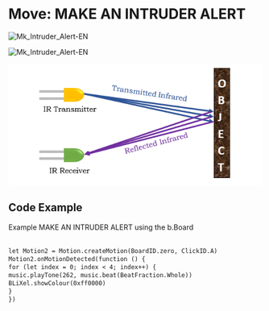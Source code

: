 # Move:  MAKE AN INTRUDER ALERT

![Mk_Intruder_Alert-EN](https://github.com/Brilliant-Labs/bboard-tutorials-cards/blob/master/5_Move/Move7/Mk_Intruder_Alert-EN.png?raw=true "Mk_Intruder_Alert-EN")

![Mk_Intruder_Alert-EN](https://github.com/Brilliant-Labs/bboard-tutorials-v3/blob/master/bboard-tutorials-cards/5_Move/Move7/Mk_Intruder_Alert-EN.png?raw=true "Mk_Intruder_Alert-EN")

![Magic](https://github.com/Brilliant-Labs/bboard-tutorials-v3/blob/master/ir-distance/IRpic.png?raw=true "A magician's assistant")

## Code Example

Example MAKE AN INTRUDER ALERT using the b.Board

```blocks

let Motion2 = Motion.createMotion(BoardID.zero, ClickID.A)
Motion2.onMotionDetected(function () {
for (let index = 0; index < 4; index++) {
music.playTone(262, music.beat(BeatFraction.Whole))
BLiXel.showColour(0xff0000)
}
})

```